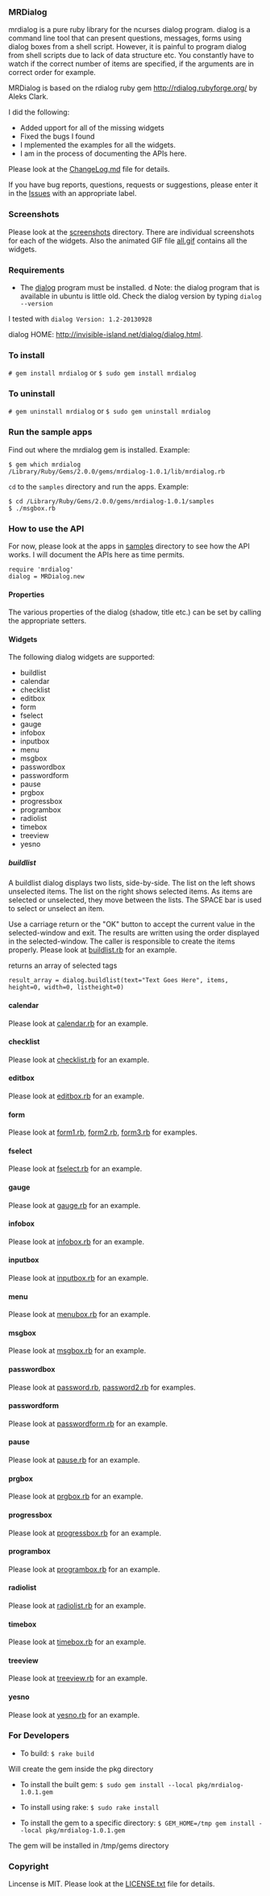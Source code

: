 ### MRDialog

mrdialog is a pure ruby library for the ncurses dialog program. dialog is
a command line tool that can present questions, messages, forms using 
dialog boxes from a shell script. However, it is painful to program dialog
from shell scripts due to lack of data structure etc. You constantly have
to watch if the correct number of items are specified, if the arguments 
are in correct order for example. 

MRDialog is based on the rdialog ruby gem http://rdialog.rubyforge.org/ by
Aleks Clark.

I did the following:

* Added upport for all of the missing widgets
* Fixed the bugs I found
* I mplemented the examples for all the widgets.  
* I am in the process of documenting the APIs here.

Please look at the [ChangeLog.md](ChangeLog.md) file for details.

If you have bug reports, questions, requests or  suggestions, please enter it in the [Issues](https://github.com/muquit/mrdialog/issues) with an appropriate label.

### Screenshots
Please look at the [screenshots](screenshots/) directory. There are individual screenshots for each of the widgets. Also the animated GIF file [all.gif](screenshots/all.gif) contains all the widgets.


### Requirements

* The [dialog](http://invisible-island.net/dialog/dialog.html) program must be installed. d Note: the dialog program that is available in ubuntu is little old. Check the dialog version by typing ```dialog --version```

I tested with ```dialog Version: 1.2-20130928```

dialog HOME: http://invisible-island.net/dialog/dialog.html.

### To install

```# gem install mrdialog```
or
```$ sudo gem install mrdialog```
### To uninstall
```# gem uninstall mrdialog``` or ```$ sudo gem uninstall mrdialog```
   
### Run the sample apps
Find out where the mrdialog gem is installed. Example:

    $ gem which mrdialog
    /Library/Ruby/Gems/2.0.0/gems/mrdialog-1.0.1/lib/mrdialog.rb

```cd``` to the ```samples``` directory and run the apps.
Example:

    $ cd /Library/Ruby/Gems/2.0.0/gems/mrdialog-1.0.1/samples
    $ ./msgbox.rb


### How to use the API
For now, please look at the apps in [samples](samples/) directory to see how the API works. I will document the APIs here as time permits.

    require 'mrdialog'
    dialog = MRDialog.new

#### Properties
The various properties of the dialog (shadow, title etc.) can be set by calling the appropriate setters.

#### Widgets
The following dialog widgets are supported:

* buildlist
* calendar
* checklist
* editbox
* form
* fselect
* gauge
* infobox
* inputbox
* menu
* msgbox
* passwordbox
* passwordform
* pause
* prgbox
* progressbox
* programbox
* radiolist
* timebox
* treeview
* yesno
    
##### buildlist
A  buildlist  dialog displays two lists, side-by-side.  The list on the left shows unselected items.  The list on the right shows selected  items.  As items are selected or unselected, they move between the lists. The SPACE bar is used to
select or unselect an item.

Use a carriage return or the "OK" button to accept  the  current value  in the selected-window and exit.  The results are written using the order displayed in the selected-window. The caller is responsible to create the items properly. Please look at [buildlist.rb](samples/buildlist.rb) for an example.

returns an array of selected tags

    result_array = dialog.buildlist(text="Text Goes Here", items, height=0, width=0, listheight=0)
   
#### calendar
Please look at [calendar.rb](samples/calendar.rb) for an example.
#### checklist
Please look at [checklist.rb](samples/checklist.rb) for an example.
#### editbox
Please look at [editbox.rb](samples/editbox.rb) for an example.
#### form
Please look at 
[form1.rb](samples/form1.rb), [form2.rb](samples/form2.rb), [form3.rb](samples/form3.rb) 
for examples.
#### fselect
Please look at [fselect.rb](samples/fselect.rb) for an example.
#### gauge
Please look at [gauge.rb](samples/gauge.rb) for an example.
#### infobox
Please look at [infobox.rb](samples/infobox.rb) for an example.
#### inputbox
Please look at [inputbox.rb](samples/inputbox.rb) for an example.
#### menu
Please look at [menubox.rb](samples/menubox.rb) for an example.
#### msgbox
Please look at [msgbox.rb](samples/msgbox.rb) for an example.
#### passwordbox
Please look at [password.rb](samples/password.rb), [password2.rb](samples/password2.rb)
for examples.
#### passwordform
Please look at [passwordform.rb](samples/passwordform.rb) for an example.
#### pause
Please look at [pause.rb](samples/pause.rb) for an example.
#### prgbox
Please look at [prgbox.rb](samples/prgbox.rb) for an example.
#### progressbox
Please look at [progressbox.rb](samples/progressbox.rb) for an example.
#### programbox
Please look at [programbox.rb](samples/programbox.rb) for an example.
#### radiolist
Please look at [radiolist.rb](samples/radiolist.rb) for an example.
#### timebox
Please look at [timebox.rb](samples/timebox.rb) for an example.
#### treeview
Please look at [treeview.rb](samples/treeview.rb) for an example.
#### yesno
Please look at [yesno.rb](samples/yesno.rb) for an example.

### For Developers
- To build: ```$ rake build```

Will create the gem inside the pkg directory

- To install the built gem: ```$ sudo gem install --local pkg/mrdialog-1.0.1.gem```

- To install using rake: ```$ sudo rake install```

- To install the gem to a specific directory: ```$ GEM_HOME=/tmp gem install --local pkg/mrdialog-1.0.1.gem```

The gem will be installed in /tmp/gems directory

### Copyright
Lincense is MIT. Please look at the [LICENSE.txt](LICENSE.txt) file for details.
